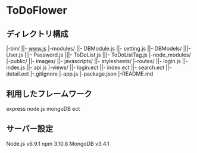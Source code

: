 # ToDoFlower

## ディレクトリ構成
|-bin/
||- www.js
|-modules/
||- DBModule.js
||- setting.js
||- DBModels/
|||- User.js
|||- Password.js
|||- ToDoList.js
|||- ToDoListTag.js
|-node_modules/
|-public/
||- images/
||- javascripts/
||- stylesheets/
|-routes/
||- login.js
||- index.js
||- api.js
|-views/
||- login.ect 
||- index.ect 
||- search.ect 
||- detail.ect 
|-.gitignore
|-app.js
|-package.json
|-README.md

## 利用したフレームワーク
express
node.js
mongoDB
ect

## サーバー設定
Node.js v6.9.1
npm 3.10.8
MongoDB v3.4.1
